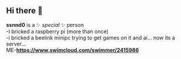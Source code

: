 ## Hi there 👋
**ssnnd0** is a ✨ _special_ ✨ person
<br />-I bricked a raspberry pi (more than once)
<br />-i bricked a beelink minipc trying to get games on it and ai... now its a server...
<br />ME-**https://www.swimcloud.com/swimmer/2415986**
